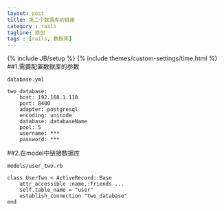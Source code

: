 ```yaml
---
layout: post
title: 第二个数据库的链接
category : rails
tagline: 原创
tags : [rails, 数据库]
---
```

{% include JB/setup %}
{% include themes/custom-settings/time.html %}
##1.需要配置数据库的参数

    database.yml

    two_database:
        host: 192.168.1.110
        port: 8400
        adapter: postgresql
        encoding: unicode
        database: databaseName
        pool: 5
        username: ***
        password: ***

##2.在model中链接数据库

    models/user_two.rb

    class UserTwo < ActiveRecord::Base
        attr_accessible :name,:friends ...
        self.table_name = "user"
        establish_connection "two_database"
    end
